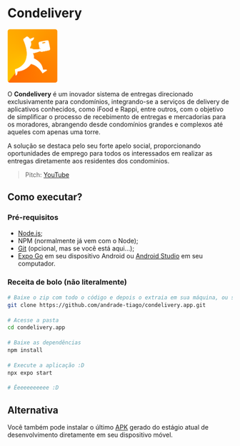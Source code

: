 # Condelivery

<img
   src="./assets/images/logo.png"
   style="height: 120px"
   title="Logo do Condelivery"
   alt="Logo do Condelivery"
/>

O **Condelivery** é um inovador sistema de entregas direcionado exclusivamente para condomínios, integrando-se a serviços de delivery de aplicativos conhecidos, como iFood e Rappi, entre outros, com o objetivo de simplificar o processo de recebimento de entregas e mercadorias para os moradores, abrangendo desde condomínios grandes e complexos até aqueles com apenas uma torre.

A solução se destaca pelo seu forte apelo social, proporcionando oportunidades de emprego para todos os interessados em realizar as entregas diretamente aos residentes dos condomínios.

> Pitch: [YouTube](https://www.youtube.com/watch?v=QaElNAv6Ne0)

## Como executar?

### Pré-requisitos

- [Node.js](https://nodejs.org/);
- NPM (normalmente já vem com o Node);
- [Git](https://git-scm.com/) (opcional, mas se você está aqui...);
- [Expo Go](https://play.google.com/store/apps/details?id=host.exp.exponent) em seu dispositivo Android ou [Android Studio](https://developer.android.com/studio) em seu computador.

### Receita de bolo (não literalmente)

```bash
# Baixe o zip com todo o código e depois o extraia em sua máquina, ou simplesmente clone o repositório usando o Git:
git clone https://github.com/andrade-tiago/condelivery.app.git

# Acesse a pasta
cd condelivery.app

# Baixe as dependências
npm install

# Execute a aplicação :D
npx expo start

# Êeeeeeeeeee :D
```

## Alternativa

Você também pode instalar o último [APK](https://drive.google.com/file/d/1fKEUBqanvO9kS8zl1BJb0lhJD_WhHfM0/view?usp=sharing) gerado do estágio atual de desenvolvimento diretamente em seu dispositivo móvel.
